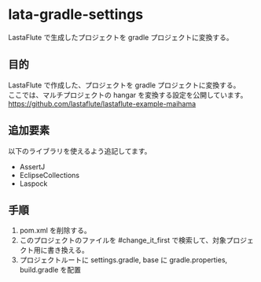 lata-gradle-settings
========================

LastaFlute で生成したプロジェクトを gradle プロジェクトに変換する。

目的
---------------

LastaFlute で作成した、プロジェクトを gradle プロジェクトに変換する。  
ここでは、マルチプロジェクトの hangar を変換する設定を公開しています。   
https://github.com/lastaflute/lastaflute-example-maihama


追加要素
------------------------
以下のライブラリを使えるよう追記してます。
+ AssertJ
+ EclipseCollections
+ Laspock


手順
-----------------------------
1. pom.xml を削除する。
2. このプロジェクトのファイルを #change_it_first で検索して、対象プロジェクト用に書き換える。
3. プロジェクトルートに settings.gradle, base に gradle.properties, build.gradle を配置
